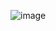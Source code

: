![image](https://user-images.githubusercontent.com/53336715/81496515-bde7dd00-92d5-11ea-9ea1-50a6567baad6.png)
